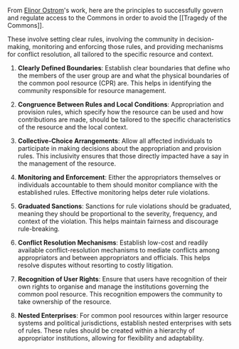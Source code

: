 From [Elinor Ostrom](https://en.wikipedia.org/wiki/Elinor_Ostrom)'s work, here are the principles to successfully govern and regulate access to the Commons in order to avoid the [[Tragedy of the Commons]].

These involve setting clear rules, involving the community in decision-making, monitoring and enforcing those rules, and providing mechanisms for conflict resolution, all tailored to the specific resource and context.

1. **Clearly Defined Boundaries**: Establish clear boundaries that define who the members of the user group are and what the physical boundaries of the common pool resource (CPR) are. This helps in identifying the community responsible for resource management.

2. **Congruence Between Rules and Local Conditions**: Appropriation and provision rules, which specify how the resource can be used and how contributions are made, should be tailored to the specific characteristics of the resource and the local context.

3. **Collective-Choice Arrangements**: Allow all affected individuals to participate in making decisions about the appropriation and provision rules. This inclusivity ensures that those directly impacted have a say in the management of the resource.

4. **Monitoring and Enforcement**: Either the appropriators themselves or individuals accountable to them should monitor compliance with the established rules. Effective monitoring helps deter rule violations.

5. **Graduated Sanctions**: Sanctions for rule violations should be graduated, meaning they should be proportional to the severity, frequency, and context of the violation. This helps maintain fairness and discourage rule-breaking.

6. **Conflict Resolution Mechanisms**: Establish low-cost and readily available conflict-resolution mechanisms to mediate conflicts among appropriators and between appropriators and officials. This helps resolve disputes without resorting to costly litigation.

7. **Recognition of User Rights**: Ensure that users have recognition of their own rights to organise and manage the institutions governing the common pool resource. This recognition empowers the community to take ownership of the resource.

8. **Nested Enterprises**: For common pool resources within larger resource systems and political jurisdictions, establish nested enterprises with sets of rules. These rules should be created within a hierarchy of appropriator institutions, allowing for flexibility and adaptability.
